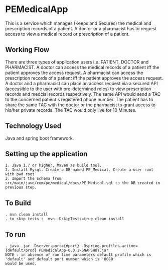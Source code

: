 # PEMedicalApp
This is a service which manages (Keeps and Secures) the medical and prescription records of a patient. A doctor or a pharmacist has to request access to view a medical record or prescription of a patient.

## Working Flow 
There are three types of application users i.e. PATIENT, DOCTOR and PHARMACIST. A doctor can access the medical records of a patient iff the patient approves the access request. A pharmacist can access the prescription records of a patient iff the patient approves the access request. A doctor and a pharmacist can place an access request via a secured API (accessible to the user with pre-determined roles) to view prescription records and medcial records respectively. The same API would send a TAC to the concerned patient's registered phone number. The patient has to share the same TAC with the doctor or the pharmacist to grant access to his/her private records. The TAC would only live for 10 Minutes.

## Technology Used
Java and spring boot framework.

## Setting up the application
```
1. Java 1.7 or higher, Maven as build tool.
2. Install Mysql. Create a DB named PE_Medical. Create a user root with pwd root
3. Import the schema from src/main/jave/com/pe/medical/docs/PE_Medical.sql to the DB created in previous step.
```
## To Build
```
. mvn clean install 
. to skip tests :  mvn -DskipTests=true clean install
```
## To run
```
. java -jar -Dserver.port={#port} -Dspring.profiles.active={default/prod} PEMedicalApp-0.0.1-SNAPSHOT.jar
NOTE : in absence of run time parameters default profile which is 'default' and default port number which is '8080'
would be used.
```
